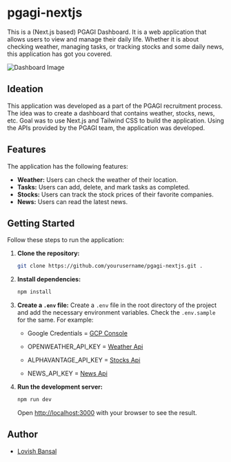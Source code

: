 # pgagi-nextjs

This is a (Next.js based) PGAGI Dashboard. It is a web application that allows users to view and manage their daily life. Whether it is about checking weather, managing tasks, or tracking stocks and some daily news, this application has got you covered.

![Dashboard Image](https://cdn.jsdelivr.net/gh/lovishGIT/pgagi-nextjs/public/Dashboard.png)

## Ideation

This application was developed as a part of the PGAGI recruitment process. The idea was to create a dashboard that contains weather, stocks, news, etc. Goal was to use Next.js and Tailwind CSS to build the application. Using the APIs provided by the PGAGI team, the application was developed.

## Features

The application has the following features:

- **Weather:** Users can check the weather of their location.
- **Tasks:** Users can add, delete, and mark tasks as completed.
- **Stocks:** Users can track the stock prices of their favorite companies.
- **News:** Users can read the latest news.

## Getting Started

Follow these steps to run the application:

1. **Clone the repository:**
    ```bash
    git clone https://github.com/yourusername/pgagi-nextjs.git .
    ```

2. **Install dependencies:**
    ```bash
    npm install
    ```

3. **Create a `.env` file:**
    Create a `.env` file in the root directory of the project and add the necessary environment variables. Check the `.env.sample` for the same. For example:

    - Google Credentials = [GCP Console](https://console.cloud.google.com/)

    - OPENWEATHER_API_KEY = [Weather Api](https://home.openweathermap.org/api_keys)

    - ALPHAVANTAGE_API_KEY = [Stocks Api](https://www.alphavantage.co/support/#api-key)

    - NEWS_API_KEY = [News Api](https://newsapi.org/account)

4. **Run the development server:**
    ```bash
    npm run dev
    ```
    Open [http://localhost:3000](http://localhost:3000) with your browser to see the result.

## Author

- [Lovish Bansal](https://lovishbansal.me)

